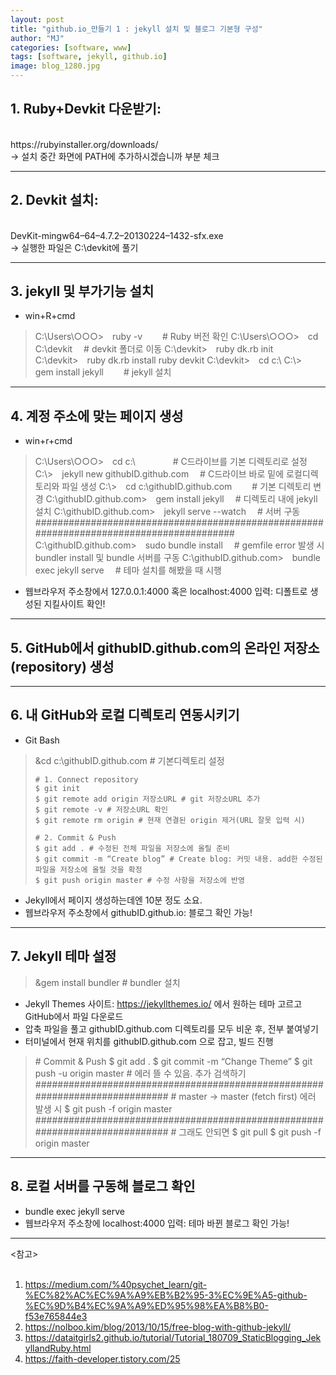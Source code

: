 ```yaml
---
layout: post
title: "github.io_만들기 1 : jekyll 설치 및 블로그 기본형 구성"
author: "MJ"
categories: [software, www]
tags: [software, jekyll, github.io]
image: blog_1280.jpg
---
```


## 1. Ruby+Devkit 다운받기: 
<br> 
https://rubyinstaller.org/downloads/ <br>
→ 설치 중간 화면에 PATH에 추가하시겠습니까 부분 체크

***

## 2. Devkit 설치: 
<br>
DevKit-mingw64–64–4.7.2–20130224–1432-sfx.exe<br>
→ 실행한 파일은 C:\devkit에 풀기

***

## 3. jekyll 및 부가기능 설치


* win+R+cmd

<blockquote>
	C:\Users\○○○>&emsp;ruby -v &emsp;&emsp;# Ruby 버전 확인
	C:\Users\○○○>&emsp;cd C:\devkit &emsp;# devkit 폴더로 이동
	C:\devkit>&emsp;ruby dk.rb init
	C:\devkit>&emsp;ruby dk.rb install ruby devkit
	C:\devkit>&emsp;cd c:\ 
	C:\>&emsp;gem install jekyll &emsp;&emsp;# jekyll 설치
</blockquote>

***

## 4. 계정 주소에 맞는 페이지 생성


* win+r+cmd

<blockquote>
	C:\Users\○○○>&emsp;cd c:\ &emsp;&emsp;&emsp;&emsp;# C드라이브를 기본 디렉토리로 설정
	C:\>&emsp;jekyll new githubID.github.com &emsp;# C드라이브 바로 밑에 로컬디렉토리와 파일 생성
	C:\>&emsp;cd c:\githubID.github.com  &emsp;&emsp;# 기본 디렉토리 변경
	C:\githubID.github.com>&emsp;gem install jekyll &emsp;# 디렉토리 내에 jekyll 설치
	C:\githubID.github.com>&emsp;jekyll serve --watch &emsp;# 서버 구동
	########################################################################################
	C:\githubID.github.com>&emsp;sudo bundle install &emsp;# gemfile error 발생 시 bundler install 및 bundle 서버를 구동
	C:\githubID.github.com>&emsp;bundle exec jekyll serve &emsp;# 테마 설치를 해봤을 때 시행
</blockquote>

* 웹브라우저 주소창에서 127.0.0.1:4000 혹은 localhost:4000 입력: 디폴트로 생성된 지킬사이트 확인!

***

## 5. GitHub에서 githubID.github.com의 온라인 저장소(repository) 생성

***

## 6. 내 GitHub와 로컬 디렉토리 연동시키기


* Git Bash

<blockquote>
	&cd c:\githubID.github.com # 기본디렉토리 설정

	# 1. Connect repository
	$ git init
	$ git remote add origin 저장소URL # git 저장소URL 추가
	$ git remote -v # 저장소URL 확인
	$ git remote rm origin # 현재 연결된 origin 제거(URL 잘못 입력 시)

	# 2. Commit & Push
	$ git add . # 수정된 전체 파일을 저장소에 올릴 준비
	$ git commit -m “Create blog” # Create blog: 커밋 내용. add한 수정된 파일을 저장소에 올릴 것을 확정
	$ git push origin master # 수정 사항을 저장소에 반영

</blockquote>

* Jekyll에서 페이지 생성하는데엔 10분 정도 소요.
* 웹브라우저 주소창에서 githubID.github.io: 블로그 확인 가능!

***

## 7. Jekyll 테마 설정


<blockquote>&gem install bundler # bundler 설치</blockquote>

* Jekyll Themes 사이트: https://jekyllthemes.io/ 에서 원하는 테마 고르고 GitHub에서 파일 다운로드
* 압축 파일을 풀고 githubID.github.com 디렉토리를 모두 비운 후, 전부 붙여넣기
* 터미널에서 현재 위치를 githubID.github.com 으로 잡고, 빌드 진행

<blockquote>
	# Commit & Push
	$ git add .
	$ git commit -m “Change Theme”
	$ git push -u origin master # 에러 뜰 수 있음. 추가 검색하기
	############################################################################
	# master -> master (fetch first) 에러 발생 시
	$ git push -f origin master
	############################################################################
	# 그래도 안되면
	$ git pull
	$ git push -f origin master
</blockquote>

***

## 8. 로컬 서버를 구동해 블로그 확인


* bundle exec jekyll serve 
* 웹브라우저 주소창에 localhost:4000 입력: 테마 바뀐 블로그 확인 가능!

***

<참고> <br><br>
1. https://medium.com/%40psychet_learn/git-%EC%82%AC%EC%9A%A9%EB%B2%95-3%EC%9E%A5-github-%EC%9D%B4%EC%9A%A9%ED%95%98%EA%B8%B0-f53e765844e3<br>
2. https://nolboo.kim/blog/2013/10/15/free-blog-with-github-jekyll/<br>
3. https://dataitgirls2.github.io/tutorial/Tutorial_180709_StaticBlogging_JekyllandRuby.html<br>
4. https://faith-developer.tistory.com/25<br>